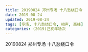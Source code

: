 ```yaml
---
title: 20190824 郑州专场 十八愁绕口令
date: 2019-08-24
updated: 2019-08-24
tags: [专场, 十八愁绕口令, 相声, 高峰]
categories: (2019)己亥年场次
---
```

20190824 郑州专场 十八愁绕口令